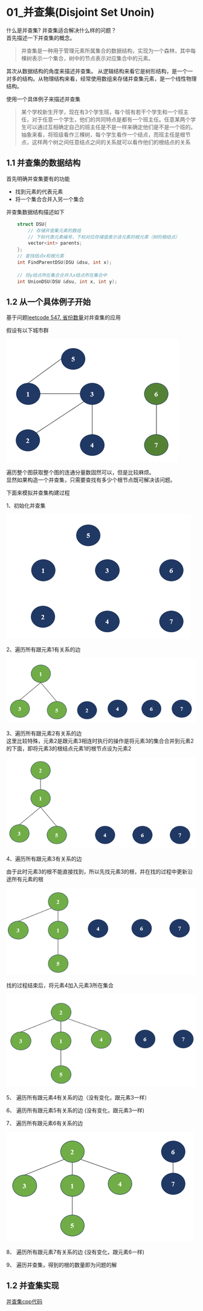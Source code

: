 # 01_并查集(Disjoint Set Unoin)

什么是并查集? 并查集适合解决什么样的问题？<br/>
首先描述一下并查集的概念。
>并查集是一种用于管理元素所属集合的数据结构，实现为一个森林，其中每棵树表示一个集合，树中的节点表示对应集合中的元素。<br/>

其次从数据结构的角度来描述并查集。 从逻辑结构来看它是树形结构，是一个一对多的结构。从物理结构来看，经常使用数组来存储并查集元素，是一个线性物理结构。<br/>

使用一个具体例子来描述并查集
> 某个学校新生开学，现在有3个学生班，每个班有若干个学生和一个班主任，对于任意一个学生，他们的共同特点是都有一个班主任。任意某两个学生可以通过互相确定自己的班主任是不是一样来确定他们是不是一个班的。抽象来看，将班级看作三棵树，每个学生看作一个结点，而班主任是根节点，这样两个树之间任意结点之间的关系就可以看作他们的根结点的关系

## 1.1 并查集的数据结构

首先明确并查集要有的功能

- 找到元素的代表元素
- 将一个集合合并入另一个集合

并查集数据结构描述如下

```cpp
    struct DSU{
        // 存储并查集元素的数组
        // 下标代表元素编号，下标对应存储值表示该元素的根元素（树的根结点）
        vector<int> parents;
    };
    // 查找结点x和根元素
    int FindParentDSU(DSU &dsu, int x);

    // 将y结点所在集合合并入x结点所在集合中
    int UnionDSU(DSU &dsu, int x, int y);
```

## 1.2 从一个具体例子开始

基于问题[leetcode 547. 省份数量](https://leetcode.cn/problems/number-of-provinces/description/)对并查集的应用

假设有以下城市群

![alt text](./images/01_城市群示例.png)

遍历整个图获取整个图的连通分量数固然可以，但是比较麻烦。<br/>
显然如果构造一个并查集，只需要查找有多少个根节点既可解决该问题。<br/>

下面来模拟并查集构建过程<br/>

1、初始化并查集

![alt text](./images/01_并查集构建模拟1.png)

2、遍历所有跟元素1有关系的边

![alt text](./images/01_并查集构建模拟2.png)

3、遍历所有跟元素2有关系的边<br/>
这里比较特殊，元素2是跟元素3相连时执行的操作是将元素3的集合合并到元素2的下面，即将元素3的根结点元素1的根节点设为元素2

![alt text](./images/01_并查集构建模拟3.png)

4、遍历所有跟元素3有关系的边

由于此时元素3的根不能直接找到，所以先找元素3的根，并在找的过程中更新沿途所有元素的根

![alt text](./images/01_并查集构建模拟31.png)

找的过程结束后，将元素4加入元素3所在集合

![alt text](./images/01_并查集构建模拟32.png)

5、 遍历所有跟元素4有关系的边（没有变化，跟元素3一样）

6、 遍历所有跟元素5有关系的边 (没有变化，跟元素3一样)

7、 遍历所有跟元素6有关系的边

![alt text](./images/01_并查集构建模拟33.png)

8、 遍历所有跟元素7有关系的边 (没有变化，跟元素6一样)

9、 遍历并查集，得到的根的数量即为问题的解

## 1.2 并查集实现

[并查集cpp代码](../../../code/algorithm/数据结构/01_并查集.cpp)